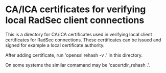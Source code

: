 # CA/ICA certificates for verifying local RadSec client connections

This is a directory for CA/ICA certificates used in verifying
local client certificates for RadSec connections. These certificates
can be issued and signed for example a local certificate authority.

After adding certificate, run 'openssl rehash -v .' in this directory.

On some systems the similar comamand may be 'cacertdir_rehash .'.

